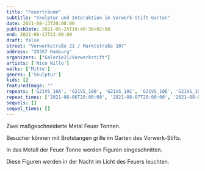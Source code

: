 ```yaml
---
title: "Feuerträume"
subtitle: "Skulptur und Interaktion im Vorwerk-Stift Garten"
date: 2021-08-13T20:00:00
publishDate: 2021-06-25T19:40:36+02:00
end: 2021-08-13T23:00:00
draft: false
street: "Vorwerkstraße 21 / Marktstraße 107"
address: "20357 Hamburg"
organizers: ["Galerie21/Vorwerkstift"]
artists: ['Nico Nillo']
walks: ['Mitte']
genres: ['Skulptur']
kids: []
featuredImage: ""
repeats: ['G21VS_10A', 'G21VS_10B', 'G21VS_10C', 'G21VS_10E', 'G21VS_10F']
repeat_times: ['2021-08-06T20:00:00', '2021-08-07T20:00:00', '2021-08-08T20:00:00', '2021-08-14T20:00:00', '2021-08-15T20:00:00']
sequels: []
sequel_times: []
---
```


Zwei maßgeschneiderte Metal Feuer Tonnen.

Besucher können mit Brotstangen grille im Garten des Vorwerk-Stifts.

In das Metall der Feuer Tonne werden Figuren eingeschnitten.

Diese Figuren werden in der Nacht im Licht des Feuers leuchten.